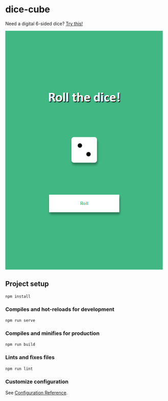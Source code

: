 # dice-cube

Need a digital 6-sided dice? [Try this!](https://lottuska.github.io/dice-cube/)

![Screenshot](https://raw.githubusercontent.com/Lottuska/dice-cube/main/public/dice-cube.png)
## Project setup
```
npm install
```

### Compiles and hot-reloads for development
```
npm run serve
```

### Compiles and minifies for production
```
npm run build
```

### Lints and fixes files
```
npm run lint
```

### Customize configuration
See [Configuration Reference](https://cli.vuejs.org/config/).
